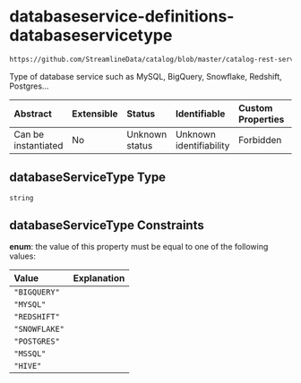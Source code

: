 # databaseservice-definitions-databaseservicetype

```txt
https://github.com/StreamlineData/catalog/blob/master/catalog-rest-service/src/main/resources/json/schema/entity/services/databaseService.json#/definitions/databaseServiceType
```

Type of database service such as MySQL, BigQuery, Snowflake, Redshift, Postgres...

| Abstract            | Extensible | Status         | Identifiable            | Custom Properties | Additional Properties | Access Restrictions | Defined In                                                                                     |
| :------------------ | :--------- | :------------- | :---------------------- | :---------------- | :-------------------- | :------------------ | :--------------------------------------------------------------------------------------------- |
| Can be instantiated | No         | Unknown status | Unknown identifiability | Forbidden         | Allowed               | none                | [databaseService.json*](../https://github.com/StreamlineData/catalog/blob/master/catalog-rest-service/src/main/resources/json/schema/entity/services/databaseService.json "open original schema") |

## databaseServiceType Type

`string`

## databaseServiceType Constraints

**enum**: the value of this property must be equal to one of the following values:

| Value         | Explanation |
| :------------ | :---------- |
| `"BIGQUERY"`  |             |
| `"MYSQL"`     |             |
| `"REDSHIFT"`  |             |
| `"SNOWFLAKE"` |             |
| `"POSTGRES"`  |             |
| `"MSSQL"`     |             |
| `"HIVE"`      |             |
